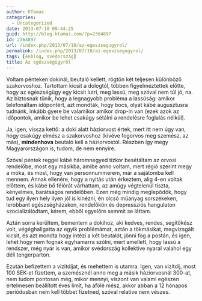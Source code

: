 ```yaml
---
author: KTamas
categories:
  - Uncategorized
date: 2013-07-10 09:44:25
guid: http://blog.ktamas.com/?p=2364897
id: 2364897
url: /index.php/2013/07/10/az-egeszsegugyrol/
permalink: /index.php/2013/07/10/az-egeszsegugyrol/
tags: [énblog, svédország]
title: Az egészségügyről
---
```


Voltam pénteken dokinál, beutaló kellett, rögtön két teljesen különböző szakorvoshoz. Tartottam kicsit a dologtól, többen figyelmeztettek előtte, hogy az egészségügy egy kicsit lutri, meg lassú, meg szóval nem túl jó, na. Az biztosnak tűnik, hogy a legnagyobb probléma a lassúság: amikor telefonáltam időpontért, azt mondták, hogy bocs, olyat kábé augusztusra tudnánk, inkább gyere be valamikor amikor drop-in van (ezek azok az időpontok, amikor be lehet csakúgy sétálni a rendelésre foglalás nélkül).

Ja, igen, vissza kettő: a doki alatt háziorvost értek, mert itt nem úgy van, hogy csakúgy elmész a szakorvoshoz (kivéve fogorvos meg szemész, az más), **mindenhova** beutaló kell a háziorvostól. Részben így megy Magyarországon is, tudom, de nem ennyire.

Szóval péntek reggel kábé háromnegyed tízkor besétáltam az orvosi rendelőbe, most egy másikba, amibe anno voltam, mert régió szerint megy a móka, és most, hogy van personnummerem, már a sajátomba kell mennem. Annak ellenére, hogy a nyitás után érkeztem, alig 4-en voltak előttem, és kábé bő félórát várhattam, az amúgy végtelenül tiszta, kényelmes, barátságos rendelőben. Ezen még mindig meglepődök, hogy tud egy ilyen hely ilyen jól is kinézni, én olcsó műanyag sorszékeken, lerobbant egészségházakon, rendelőkön és depressziós hangulaton szocializálódtam, kérem, ebből egyelőre semmit se láttam. 

Aztán sorra kerültem, bementem a dokihoz, aki kedves, rendes, segítőkész volt, végéghallgatta az egyik problémámat, aztán a tökmásikat, megvizsgált kicsit, és azt mondta hogy intézi a két beutalót, jönni fog a postán, és igen, lehet hogy nem fognak egyhamarra szólni, mert amellett, hogy lassú a rendszer, még nyár is van, amikor svédország kollektive nyaral valahol egy déli tengerparton.

Ezután befizettem a vizitdíjat, és mehettem is utamra. Igen, van vizitdíj, most 100 SEK-et fizettem, a szemésznél anno meg a másik háziorvosnál 300-at, nem tudom pontosan még, mikor mennyi, viszont van valami egészen értelmesen beállított éves limit, ha afölé mész, akkor abban a 12 hónapos periódusban nem kell többet fizetned, szóval relative nem vészes.
